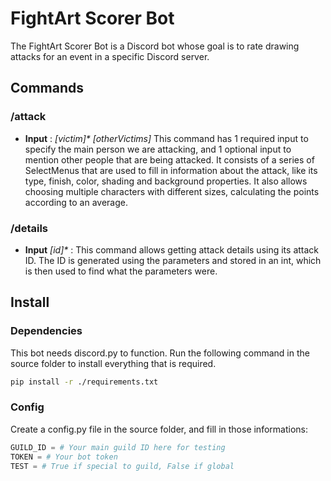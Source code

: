 # FightArt Scorer Bot

The FightArt Scorer Bot is a Discord bot whose goal is to rate drawing attacks for an event in a specific Discord server.

## Commands

### /attack

- **Input** : *[victim]\* [otherVictims]*
This command has 1 required input to specify the main person we are attacking, and 1 optional input to mention other people that are being attacked. It consists of a series of SelectMenus that are used to fill in information about the attack, like its type, finish, color, shading and background properties. It also allows choosing multiple characters with different sizes, calculating the points according to an average.

### /details

- **Input** *[id]\** :
This command allows getting attack details using its attack ID. The ID is generated using the parameters and stored in an int, which is then used to find what the parameters were.

## Install

### Dependencies

This bot needs discord.py to function. Run the following command in the source folder to install everything that is required.

```bash
pip install -r ./requirements.txt
```

### Config

Create a config.py file in the source folder, and fill in those informations:

```py
GUILD_ID = # Your main guild ID here for testing
TOKEN = # Your bot token
TEST = # True if special to guild, False if global
```